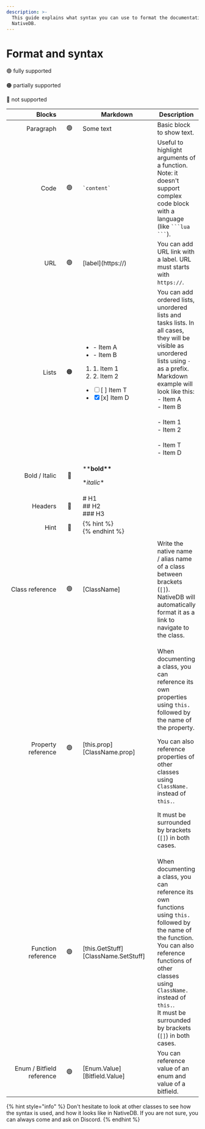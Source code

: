 ```yaml
---
description: >-
  This guide explains what syntax you can use to format the documentation for
  NativeDB.
---
```


# Format and syntax

🟢 fully supported

🟠 partially supported

🔴 not supported

<table data-full-width="true"><thead><tr><th width="165" align="right">Blocks</th><th width="57" align="center"></th><th width="195">Markdown</th><th>Description</th></tr></thead><tbody><tr><td align="right">Paragraph</td><td align="center">🟢​​</td><td>Some text</td><td>Basic block to show text.</td></tr><tr><td align="right">Code</td><td align="center">🟢​​</td><td><code>`content`</code></td><td>Useful to highlight arguments of a function.<br>Note: it doesn't support complex code block with a language (like <code>```lua ```</code>).</td></tr><tr><td align="right">URL</td><td align="center">🟢</td><td>[label](https://)</td><td>You can add URL link with a label. URL must starts with <code>https://</code>.</td></tr><tr><td align="right">Lists</td><td align="center">🟠​</td><td><ul><li>- Item A</li><li>- Item B</li></ul><ol><li>1. Item 1</li><li>2. Item 2</li></ol><ul class="contains-task-list"><li><input type="checkbox">[ ] Item T</li><li><input type="checkbox" checked>[x] Item D</li></ul></td><td>You can add ordered lists, unordered lists and tasks lists. In all cases, they will be visible as unordered lists using <code>-</code> as a prefix. Markdown example will look like this:<br>- Item A<br>- Item B<br><br>- Item 1<br>- Item 2<br><br>- Item T<br>- Item D</td></tr><tr><td align="right">Bold / Italic</td><td align="center">🔴​</td><td><p>**<strong>bold**</strong></p><p>*<em>italic</em>*</p></td><td></td></tr><tr><td align="right">Headers</td><td align="center">🔴</td><td># H1<br>## H2<br>### H3</td><td></td></tr><tr><td align="right">Hint</td><td align="center">🔴</td><td>{% hint %}<br>{% endhint %}</td><td></td></tr><tr><td align="right"></td><td align="center"></td><td></td><td></td></tr><tr><td align="right">Class reference</td><td align="center">🟢</td><td>[ClassName]</td><td>Write the native name / alias name of a class between brackets (<code>[]</code>). NativeDB will automatically format it as a link to navigate to the class.</td></tr><tr><td align="right">Property reference</td><td align="center">🟢</td><td>[this.prop]<br>[ClassName.prop]</td><td><p>When documenting a class, you can reference its own properties using <code>this.</code> followed by the name of the property.</p><p>You can also reference properties of other classes using <code>ClassName.</code> instead of <code>this.</code>.</p><p>It must be surrounded by brackets (<code>[]</code>) in both cases.</p></td></tr><tr><td align="right">Function reference</td><td align="center">🟢</td><td>[this.GetStuff]<br>[ClassName.SetStuff]</td><td>When documenting a class, you can reference its own functions using <code>this.</code> followed by the name of the function.<br>You can also reference functions of other classes using <code>ClassName.</code> instead of <code>this.</code>.<br>It must be surrounded by brackets (<code>[]</code>) in both cases.</td></tr><tr><td align="right">Enum / Bitfield<br>reference</td><td align="center">🟢</td><td>[Enum.Value]<br>[Bitfield.Value]</td><td>You can reference value of an enum and value of a bitfield.</td></tr></tbody></table>

{% hint style="info" %}
Don't hesitate to look at other classes to see how the syntax is used, and how it looks like in NativeDB. If you are not sure, you can always come and ask on Discord.
{% endhint %}
